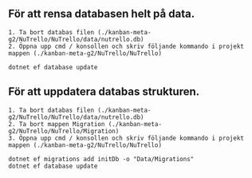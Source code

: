 ## För att rensa databasen helt på data.
    1. Ta bort databas filen (./kanban-meta-g2/NuTrello/NuTrello/data/nutrello.db)
    2. Öppna upp cmd / konsollen och skriv följande kommando i projekt mappen (./kanban-meta-g2/NuTrello/NuTrello)
    
    dotnet ef database update


## För att uppdatera databas strukturen.
    1. Ta bort databas filen (./kanban-meta-g2/NuTrello/NuTrello/data/nutrello.db)
    2. Ta bort mappen Migration (./kanban-meta-g2/NuTrello/NuTrello/Migration)
    3. Öppna upp cmd / konsollen och skriv följande kommando i projekt mappen (./kanban-meta-g2/NuTrello/NuTrello)
    
    dotnet ef migrations add initDb -o "Data/Migrations"
    dotnet ef database update


